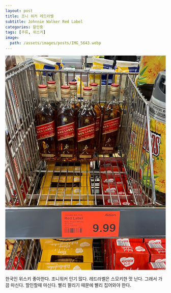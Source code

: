 ```yaml
---
layout: post
title: 조니 워커 레드라벨
subtitle: Johnnie Walker Red Label
categories: 할인중
tags: [주류, 위스키]
image:
  path: /assets/images/posts/IMG_5643.webp
---
```


![](/assets/images/posts/IMG_5643.webp)

한국인 위스키 좋아한다. 조니워커 인기 많다. 레드라벨은 스모키한 맛 난다. 그래서 가끔 마신다. 할인할때 마신다. 빨리 팔리기 때문에 빨리 집어와야 한다.
